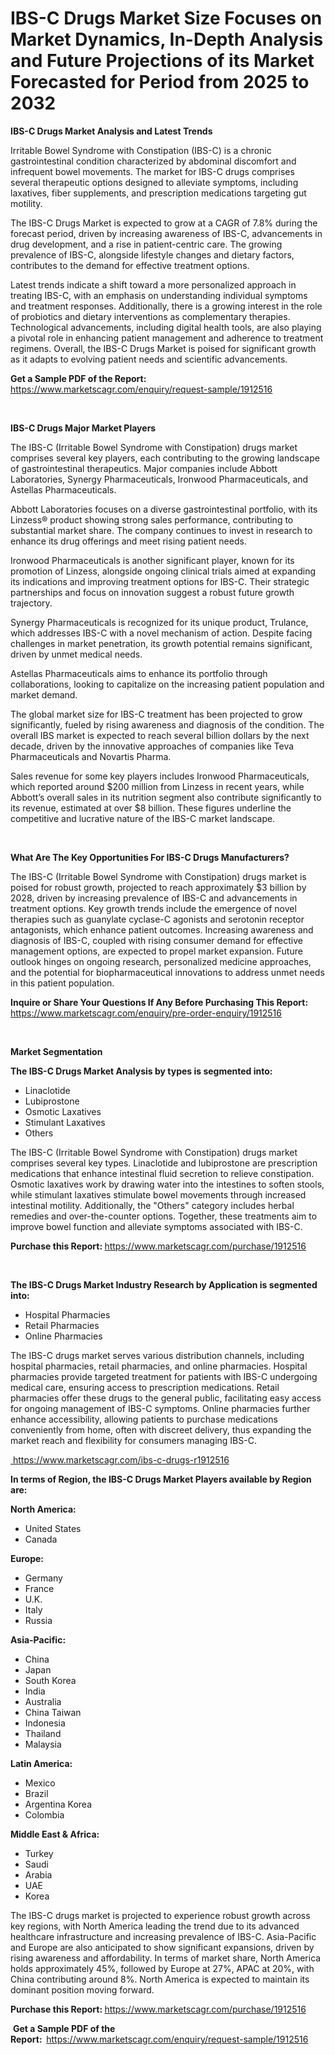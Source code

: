 <p><h1>IBS-C Drugs Market Size Focuses on Market Dynamics, In-Depth Analysis and Future Projections of its Market Forecasted for Period from 2025 to 2032</h1></p><p><strong>IBS-C Drugs Market Analysis and Latest Trends</strong></p>
<p><p>Irritable Bowel Syndrome with Constipation (IBS-C) is a chronic gastrointestinal condition characterized by abdominal discomfort and infrequent bowel movements. The market for IBS-C drugs comprises several therapeutic options designed to alleviate symptoms, including laxatives, fiber supplements, and prescription medications targeting gut motility.</p><p>The IBS-C Drugs Market is expected to grow at a CAGR of 7.8% during the forecast period, driven by increasing awareness of IBS-C, advancements in drug development, and a rise in patient-centric care. The growing prevalence of IBS-C, alongside lifestyle changes and dietary factors, contributes to the demand for effective treatment options. </p><p>Latest trends indicate a shift toward a more personalized approach in treating IBS-C, with an emphasis on understanding individual symptoms and treatment responses. Additionally, there is a growing interest in the role of probiotics and dietary interventions as complementary therapies. Technological advancements, including digital health tools, are also playing a pivotal role in enhancing patient management and adherence to treatment regimens. Overall, the IBS-C Drugs Market is poised for significant growth as it adapts to evolving patient needs and scientific advancements.</p></p>
<p><strong>Get a Sample PDF of the Report:&nbsp;</strong> <a href="https://www.marketscagr.com/enquiry/request-sample/1912516?utm_campaign=1166&utm_medium=2&utm_source=Github&utm_content=ia&utm_term=19042025&utm_id=ibs-c-drugs">https://www.marketscagr.com/enquiry/request-sample/1912516</a></p>
<p>&nbsp;</p>
<p><strong>IBS-C Drugs Major Market Players</strong></p>
<p><p>The IBS-C (Irritable Bowel Syndrome with Constipation) drugs market comprises several key players, each contributing to the growing landscape of gastrointestinal therapeutics. Major companies include Abbott Laboratories, Synergy Pharmaceuticals, Ironwood Pharmaceuticals, and Astellas Pharmaceuticals. </p><p>Abbott Laboratories focuses on a diverse gastrointestinal portfolio, with its Linzess® product showing strong sales performance, contributing to substantial market share. The company continues to invest in research to enhance its drug offerings and meet rising patient needs.</p><p>Ironwood Pharmaceuticals is another significant player, known for its promotion of Linzess, alongside ongoing clinical trials aimed at expanding its indications and improving treatment options for IBS-C. Their strategic partnerships and focus on innovation suggest a robust future growth trajectory.</p><p>Synergy Pharmaceuticals is recognized for its unique product, Trulance, which addresses IBS-C with a novel mechanism of action. Despite facing challenges in market penetration, its growth potential remains significant, driven by unmet medical needs.</p><p>Astellas Pharmaceuticals aims to enhance its portfolio through collaborations, looking to capitalize on the increasing patient population and market demand. </p><p>The global market size for IBS-C treatment has been projected to grow significantly, fueled by rising awareness and diagnosis of the condition. The overall IBS market is expected to reach several billion dollars by the next decade, driven by the innovative approaches of companies like Teva Pharmaceuticals and Novartis Pharma.</p><p>Sales revenue for some key players includes Ironwood Pharmaceuticals, which reported around $200 million from Linzess in recent years, while Abbott’s overall sales in its nutrition segment also contribute significantly to its revenue, estimated at over $8 billion. These figures underline the competitive and lucrative nature of the IBS-C market landscape.</p></p>
<p>&nbsp;</p>
<p><strong>What Are The Key Opportunities For IBS-C Drugs Manufacturers?</strong></p>
<p><p>The IBS-C (Irritable Bowel Syndrome with Constipation) drugs market is poised for robust growth, projected to reach approximately $3 billion by 2028, driven by increasing prevalence of IBS-C and advancements in treatment options. Key growth trends include the emergence of novel therapies such as guanylate cyclase-C agonists and serotonin receptor antagonists, which enhance patient outcomes. Increasing awareness and diagnosis of IBS-C, coupled with rising consumer demand for effective management options, are expected to propel market expansion. Future outlook hinges on ongoing research, personalized medicine approaches, and the potential for biopharmaceutical innovations to address unmet needs in this patient population.</p></p>
<p><strong>Inquire or Share Your Questions If Any Before Purchasing This Report:</strong> <a href="https://www.marketscagr.com/enquiry/pre-order-enquiry/1912516?utm_campaign=1166&utm_medium=2&utm_source=Github&utm_content=ia&utm_term=19042025&utm_id=ibs-c-drugs">https://www.marketscagr.com/enquiry/pre-order-enquiry/1912516</a></p>
<p>&nbsp;</p>
<p><strong>Market Segmentation</strong></p>
<p><strong>The IBS-C Drugs Market Analysis by types is segmented into:</strong></p>
<p><ul><li>Linaclotide</li><li>Lubiprostone</li><li>Osmotic Laxatives</li><li>Stimulant Laxatives</li><li>Others</li></ul></p>
<p><p>The IBS-C (Irritable Bowel Syndrome with Constipation) drugs market comprises several key types. Linaclotide and lubiprostone are prescription medications that enhance intestinal fluid secretion to relieve constipation. Osmotic laxatives work by drawing water into the intestines to soften stools, while stimulant laxatives stimulate bowel movements through increased intestinal motility. Additionally, the "Others" category includes herbal remedies and over-the-counter options. Together, these treatments aim to improve bowel function and alleviate symptoms associated with IBS-C.</p></p>
<p><strong>Purchase this Report:&nbsp;</strong><a href="https://www.marketscagr.com/purchase/1912516?utm_campaign=1166&utm_medium=2&utm_source=Github&utm_content=ia&utm_term=19042025&utm_id=ibs-c-drugs">https://www.marketscagr.com/purchase/1912516</a></p>
<p>&nbsp;</p>
<p><strong>The IBS-C Drugs Market Industry Research by Application is segmented into:</strong></p>
<p><ul><li>Hospital Pharmacies</li><li>Retail Pharmacies</li><li>Online Pharmacies</li></ul></p>
<p><p>The IBS-C drugs market serves various distribution channels, including hospital pharmacies, retail pharmacies, and online pharmacies. Hospital pharmacies provide targeted treatment for patients with IBS-C undergoing medical care, ensuring access to prescription medications. Retail pharmacies offer these drugs to the general public, facilitating easy access for ongoing management of IBS-C symptoms. Online pharmacies further enhance accessibility, allowing patients to purchase medications conveniently from home, often with discreet delivery, thus expanding the market reach and flexibility for consumers managing IBS-C.</p></p>
<p><a href="https://www.marketscagr.com/ibs-c-drugs-r1912516?utm_campaign=1166&utm_medium=2&utm_source=Github&utm_content=ia&utm_term=19042025&utm_id=ibs-c-drugs">&nbsp;https://www.marketscagr.com/ibs-c-drugs-r1912516</a></p>
<p><strong>In terms of Region, the IBS-C Drugs Market Players available by Region are:</strong></p>
<p>
    <p> <strong> North America: </strong>
        <ul>
            <li>United States</li>
            <li>Canada</li>
        </ul>
        </p> 
    <p> <strong> Europe: </strong>
        <ul>
            <li>Germany</li>
            <li>France</li>
            <li>U.K.</li>
            <li>Italy</li>
            <li>Russia</li>
        </ul>
        </p> 
    <p> <strong> Asia-Pacific: </strong>
        <ul>
            <li>China</li>
            <li>Japan</li>
            <li>South Korea</li>
            <li>India</li>
            <li>Australia</li>
            <li>China Taiwan</li>
            <li>Indonesia</li>
            <li>Thailand</li>
            <li>Malaysia</li>
        </ul>
        </p> 
    <p> <strong> Latin America: </strong>
        <ul>
            <li>Mexico</li>
            <li>Brazil</li>
            <li>Argentina Korea</li>
            <li>Colombia</li>
        </ul>
        </p> 
    <p> <strong> Middle East & Africa: </strong>
        <ul>
            <li>Turkey</li>
            <li>Saudi</li>
            <li>Arabia</li>
            <li>UAE</li>
            <li>Korea</li>
        </ul>
    </p>
    </p>
<p><p>The IBS-C drugs market is projected to experience robust growth across key regions, with North America leading the trend due to its advanced healthcare infrastructure and increasing prevalence of IBS-C. Asia-Pacific and Europe are also anticipated to show significant expansions, driven by rising awareness and affordability. In terms of market share, North America holds approximately 45%, followed by Europe at 27%, APAC at 20%, with China contributing around 8%. North America is expected to maintain its dominant position moving forward.</p></p>
<p><strong>Purchase this Report: </strong><a href="https://www.marketscagr.com/purchase/1912516?utm_campaign=1166&utm_medium=2&utm_source=Github&utm_content=ia&utm_term=19042025&utm_id=ibs-c-drugs">https://www.marketscagr.com/purchase/1912516</a></p>
<p>&nbsp;<strong>Get a Sample PDF of the Report:&nbsp;&nbsp;</strong><a href="https://www.marketscagr.com/enquiry/request-sample/1912516?utm_campaign=1166&utm_medium=2&utm_source=Github&utm_content=ia&utm_term=19042025&utm_id=ibs-c-drugs">https://www.marketscagr.com/enquiry/request-sample/1912516</a></p>
<p><strong></strong></p>
<p><p></p><p></p><p></p></p>